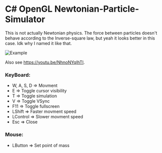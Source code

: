 # C# OpenGL Newtonian-Particle-Simulator

This is not actually Newtonian physics. The force between particles doesn't behave according to the
Inverse-square law, but yeah it looks better in this case. Idk why I named it like that.

![Example](https://github.com/JulianStambuk/Newtonian-Particle-Simulator/blob/master/Video.gif?raw=true)

Also see https://youtu.be/NhnoNYqIhTI.

### **KeyBoard:**
* W, A, S, D => Movment
* E => Toggle cursor visibility
* T => Toggle simulation
* V => Toggle VSync
* F11 => Toggle fullscreen
* LShift => Faster movment speed
* LControl => Slower movment speed
* Esc => Close

### **Mouse:**
* LButton => Set point of mass